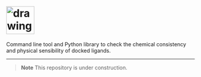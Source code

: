 
# <img src="docs/source/_static/logo_banner.png" alt="drawing" height="75"/>

Command line tool and Python library to check the chemical consistency and physical sensibility of docked ligands.

---

> **Note**
> This repository is under construction.

